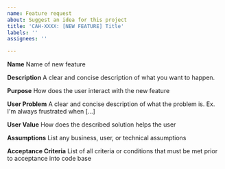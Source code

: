 ```yaml
---
name: Feature request
about: Suggest an idea for this project
title: 'CAH-XXXX: [NEW FEATURE] Title'
labels: ''
assignees: ''

---
```


**Name**
Name of new feature

**Description**
A clear and concise description of what you want to happen.

**Purpose**
How does the user interact with the new feature

**User Problem**
A clear and concise description of what the problem is. Ex. I'm always frustrated when [...]

**User Value**
How does the described solution helps the user

**Assumptions**
List any business, user, or technical assumptions

**Acceptance Criteria**
List of all criteria or conditions that must be met prior to acceptance into code base
